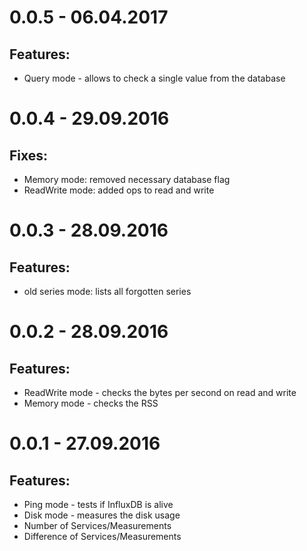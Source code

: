 # 0.0.5 - 06.04.2017
## Features:
- Query mode - allows to check a single value from the database

# 0.0.4 - 29.09.2016
## Fixes:
- Memory mode: removed necessary database flag
- ReadWrite mode: added ops to read and write

# 0.0.3 - 28.09.2016
## Features:
- old series mode: lists all forgotten series

# 0.0.2 - 28.09.2016
## Features:
- ReadWrite mode - checks the bytes per second on read and write
- Memory mode - checks the RSS

# 0.0.1 - 27.09.2016
## Features:
- Ping mode - tests if InfluxDB is alive
- Disk mode - measures the disk usage
- Number of Services/Measurements
- Difference of Services/Measurements